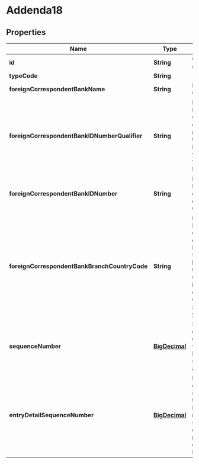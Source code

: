 # Addenda18

## Properties
Name | Type | Description | Notes
------------ | ------------- | ------------- | -------------
**id** | **String** | Client-defined string used as a reference to this record. |  [optional]
**typeCode** | **String** | 18 - NACHA regulations | 
**foreignCorrespondentBankName** | **String** | Name of the Foreign Correspondent Bank | 
**foreignCorrespondentBankIDNumberQualifier** | **String** | Foreign Correspondent Bank Identification Number Qualifier contains a 2-digit code that identifies the numbering scheme used in the Foreign Correspondent Bank Identification Number field. Code values for this field are:   \&quot;01\&quot; &#x3D; National Clearing System |   \&quot;02\&quot; &#x3D; BIC Code |   \&quot;03\&quot; &#x3D; IBAN Code  |  [optional]
**foreignCorrespondentBankIDNumber** | **String** | Foreign Correspondent Bank Identification Number contains the bank ID number of the Foreign Correspondent Bank | 
**foreignCorrespondentBankBranchCountryCode** | **String** | Foreign Correspondent Bank Branch Country Code contains the two-character code, as approved by the International Organization for Standardization (ISO), to identify the country in which the branch of the Foreign Correspondent Bank is located. Values can be found on the International Organization for Standardization website: www.iso.org  | 
**sequenceNumber** | [**BigDecimal**](BigDecimal.md) | SequenceNumber is consecutively assigned to each Addenda17 Record following an Entry Detail Record. The first Addenda17 sequence number must always be a 1.  | 
**entryDetailSequenceNumber** | [**BigDecimal**](BigDecimal.md) | EntryDetailSequenceNumber contains the ascending sequence number section of the Entry Detail or Corporate Entry Detail Record&#x27;s trace number. This number is the same as the last seven digits of the trace number of the related Entry Detail Record or Corporate Entry Detail Record.  | 

